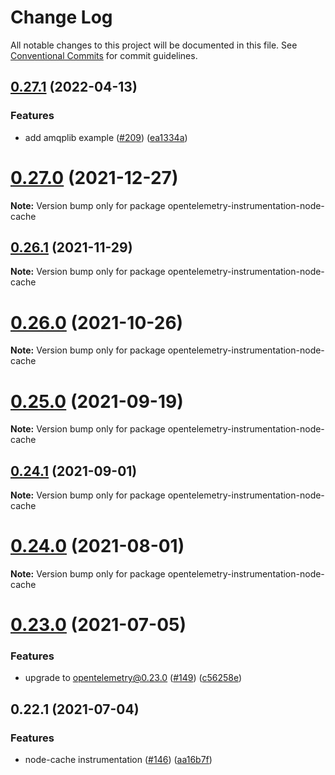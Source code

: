 # Change Log

All notable changes to this project will be documented in this file.
See [Conventional Commits](https://conventionalcommits.org) for commit guidelines.

## [0.27.1](https://github.com/aspecto-io/opentelemetry-ext-js/compare/opentelemetry-instrumentation-node-cache@0.27.0...opentelemetry-instrumentation-node-cache@0.27.1) (2022-04-13)


### Features

* add amqplib example ([#209](https://github.com/aspecto-io/opentelemetry-ext-js/issues/209)) ([ea1334a](https://github.com/aspecto-io/opentelemetry-ext-js/commit/ea1334a0c812d20ae0e3d9d9c5e8163b5b268ed3))





# [0.27.0](https://github.com/aspecto-io/opentelemetry-ext-js/compare/opentelemetry-instrumentation-node-cache@0.26.1...opentelemetry-instrumentation-node-cache@0.27.0) (2021-12-27)

**Note:** Version bump only for package opentelemetry-instrumentation-node-cache





## [0.26.1](https://github.com/aspecto-io/opentelemetry-ext-js/compare/opentelemetry-instrumentation-node-cache@0.26.0...opentelemetry-instrumentation-node-cache@0.26.1) (2021-11-29)

**Note:** Version bump only for package opentelemetry-instrumentation-node-cache





# [0.26.0](https://github.com/aspecto-io/opentelemetry-ext-js/compare/opentelemetry-instrumentation-node-cache@0.25.0...opentelemetry-instrumentation-node-cache@0.26.0) (2021-10-26)

**Note:** Version bump only for package opentelemetry-instrumentation-node-cache





# [0.25.0](https://github.com/aspecto-io/opentelemetry-ext-js/compare/opentelemetry-instrumentation-node-cache@0.24.1...opentelemetry-instrumentation-node-cache@0.25.0) (2021-09-19)

**Note:** Version bump only for package opentelemetry-instrumentation-node-cache





## [0.24.1](https://github.com/aspecto-io/opentelemetry-ext-js/compare/opentelemetry-instrumentation-node-cache@0.24.0...opentelemetry-instrumentation-node-cache@0.24.1) (2021-09-01)

**Note:** Version bump only for package opentelemetry-instrumentation-node-cache





# [0.24.0](https://github.com/aspecto-io/opentelemetry-ext-js/compare/opentelemetry-instrumentation-node-cache@0.23.0...opentelemetry-instrumentation-node-cache@0.24.0) (2021-08-01)

**Note:** Version bump only for package opentelemetry-instrumentation-node-cache





# [0.23.0](https://github.com/aspecto-io/opentelemetry-ext-js/compare/opentelemetry-instrumentation-node-cache@0.22.1...opentelemetry-instrumentation-node-cache@0.23.0) (2021-07-05)


### Features

* upgrade to opentelemetry@0.23.0 ([#149](https://github.com/aspecto-io/opentelemetry-ext-js/issues/149)) ([c56258e](https://github.com/aspecto-io/opentelemetry-ext-js/commit/c56258eba8885fa7ac9a2d26e4860c30f33fe513))





## 0.22.1 (2021-07-04)


### Features

* node-cache instrumentation ([#146](https://github.com/aspecto-io/opentelemetry-ext-js/issues/146)) ([aa16b7f](https://github.com/aspecto-io/opentelemetry-ext-js/commit/aa16b7f32cdd9624d80338ce7149fbb69edabff8))
